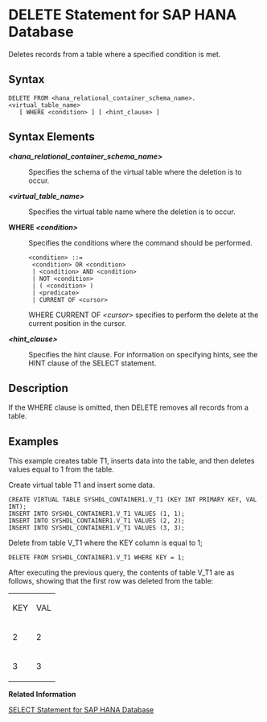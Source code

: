 <!-- loio228acf2626c64212b3589f4d810bdd88 -->

# DELETE Statement for SAP HANA Database

Deletes records from a table where a specified condition is met.



<a name="loio228acf2626c64212b3589f4d810bdd88__sql_delete_1sql_delete_syntax"/>

## Syntax

```
DELETE FROM <hana_relational_container_schema_name>.<virtual_table_name> 
   [ WHERE <condition> ] [ <hint_clause> ]
```



<a name="loio228acf2626c64212b3589f4d810bdd88__sql_delete_1sql_delete_syntax_elements"/>

## Syntax Elements


<dl>
<dt><b>

*<hana\_relational\_container\_schema\_name\>*

</b></dt>
<dd>

Specifies the schema of the virtual table where the deletion is to occur.



</dd><dt><b>

*<virtual\_table\_name\>*

</b></dt>
<dd>

Specifies the virtual table name where the deletion is to occur.



</dd><dt><b>

WHERE *<condition\>*

</b></dt>
<dd>

Specifies the conditions where the command should be performed.

```
<condition> ::= 
 <condition> OR <condition>
 | <condition> AND <condition>
 | NOT <condition>
 | ( <condition> )
 | <predicate>
 | CURRENT OF <cursor>
```

WHERE CURRENT OF *<cursor\>* specifies to perform the delete at the current position in the cursor.



</dd><dt><b>

*<hint\_clause\>*

</b></dt>
<dd>

Specifies the hint clause. For information on specifying hints, see the HINT clause of the SELECT statement.



</dd>
</dl>



<a name="loio228acf2626c64212b3589f4d810bdd88__sql_delete_1sql_delete_description"/>

## Description

If the WHERE clause is omitted, then DELETE removes all records from a table.



<a name="loio228acf2626c64212b3589f4d810bdd88__sql_delete_1sql_delete_examples"/>

## Examples

This example creates table T1, inserts data into the table, and then deletes values equal to 1 from the table.

Create virtual table T1 and insert some data.

```
CREATE VIRTUAL TABLE SYSHDL_CONTAINER1.V_T1 (KEY INT PRIMARY KEY, VAL INT);
INSERT INTO SYSHDL_CONTAINER1.V_T1 VALUES (1, 1);
INSERT INTO SYSHDL_CONTAINER1.V_T1 VALUES (2, 2);
INSERT INTO SYSHDL_CONTAINER1.V_T1 VALUES (3, 3);
```

Delete from table V\_T1 where the KEY column is equal to 1;

```
DELETE FROM SYSHDL_CONTAINER1.V_T1 WHERE KEY = 1;
```

After executing the previous query, the contents of table V\_T1 are as follows, showing that the first row was deleted from the table:


<table>
<tr>
<td valign="top">

KEY



</td>
<td valign="top">

VAL



</td>
</tr>
<tr>
<td valign="top">

2



</td>
<td valign="top">

2



</td>
</tr>
<tr>
<td valign="top">

3



</td>
<td valign="top">

3



</td>
</tr>
</table>

**Related Information**  


[SELECT Statement for SAP HANA Database](select-statement-for-sap-hana-database-68b8472.md "Queries data from the SAP HANA database.")

